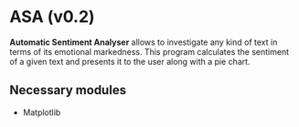 # ASA (v0.2) 
**Automatic Sentiment Analyser** allows to investigate any kind of text in terms of its emotional markedness. This program calculates the sentiment of a given text and presents it to the user along with a pie chart.

## Necessary modules
* Matplotlib

